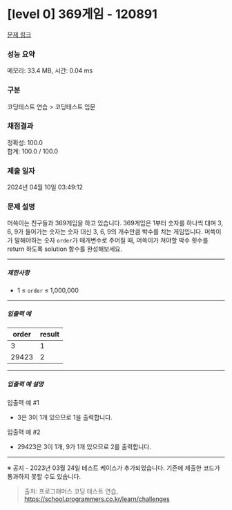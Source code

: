 # [level 0] 369게임 - 120891 

[문제 링크](https://school.programmers.co.kr/learn/courses/30/lessons/120891) 

### 성능 요약

메모리: 33.4 MB, 시간: 0.04 ms

### 구분

코딩테스트 연습 > 코딩테스트 입문

### 채점결과

정확성: 100.0<br/>합계: 100.0 / 100.0

### 제출 일자

2024년 04월 10일 03:49:12

### 문제 설명

<p>머쓱이는 친구들과 369게임을 하고 있습니다. 369게임은 1부터 숫자를 하나씩 대며 3, 6, 9가 들어가는 숫자는 숫자 대신 3, 6, 9의 개수만큼 박수를 치는 게임입니다. 머쓱이가 말해야하는 숫자 <code>order</code>가 매개변수로 주어질 때, 머쓱이가 쳐야할 박수 횟수를 return 하도록 solution 함수를 완성해보세요.</p>

<hr>

<h5>제한사항</h5>

<ul>
<li>1 ≤ <code>order</code> ≤ 1,000,000</li>
</ul>

<hr>

<h5>입출력 예</h5>
<table class="table">
        <thead><tr>
<th>order</th>
<th>result</th>
</tr>
</thead>
        <tbody><tr>
<td>3</td>
<td>1</td>
</tr>
<tr>
<td>29423</td>
<td>2</td>
</tr>
</tbody>
      </table>
<hr>

<h5>입출력 예 설명</h5>

<p>입출력 예 #1</p>

<ul>
<li>3은 3이 1개 있으므로 1을 출력합니다.</li>
</ul>

<p>입출력 예 #2</p>

<ul>
<li>29423은 3이 1개, 9가 1개 있으므로 2를 출력합니다.</li>
</ul>

<hr>

<p>※ 공지 - 2023년 03월 24일 테스트 케이스가 추가되었습니다. 기존에 제출한 코드가 통과하지 못할 수도 있습니다.</p>


> 출처: 프로그래머스 코딩 테스트 연습, https://school.programmers.co.kr/learn/challenges